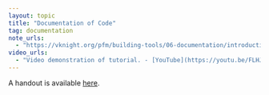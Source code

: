 ```yaml
---
layout: topic
title: "Documentation of Code"
tag: documentation
note_urls:
  - "https://vknight.org/pfm/building-tools/06-documentation/introduction/main.html"
video_urls:
  - "Video demonstration of tutorial. - [YouTube](https://youtu.be/FLHJ27Srqbk)"
---
```


A handout is available [here]({{site.baseurl}}/assets/handouts/spring/05-documentation/main.pdf).
